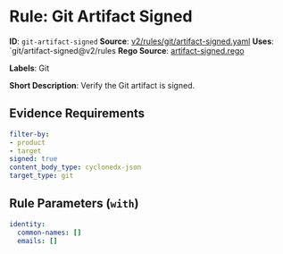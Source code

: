 # Rule: Git Artifact Signed

**ID**: `git-artifact-signed`
**Source**: [v2/rules/git/artifact-signed.yaml](https://github.com/scribe-public/sample-policies/v2/rules/git/artifact-signed.yaml)
**Uses**: `git/artifact-signed@v2/rules
**Rego Source**: [artifact-signed.rego](https://github.com/scribe-public/sample-policies/v2/rules/git/artifact-signed.rego)

**Labels**: Git

**Short Description**: Verify the Git artifact is signed.

## Evidence Requirements

```yaml
filter-by:
- product
- target
signed: true
content_body_type: cyclonedx-json
target_type: git
```
## Rule Parameters (`with`)

```yaml
identity:
  common-names: []
  emails: []
```
